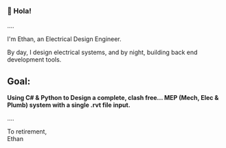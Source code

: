 ### 👋 Hola!

....

I'm Ethan, an Electrical Design Engineer. 

By day, I design electrical systems, and by night, building back end development tools.


## **Goal:** ##
**Using C# & Python to Design a complete, clash free... MEP (Mech, Elec & Plumb) system with a single .rvt file input.**

....


To retirement,  
Ethan
<!---
Stodian/Stodian is a ✨ special ✨ repository because its `README.md` (this file) appears on your GitHub profile.
You can click the Preview link to take a look at your changes.
--->
